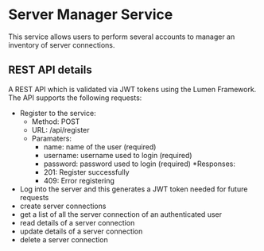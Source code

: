 # Server Manager Service
This service allows users to perform several accounts to manager an inventory of server connections. 

## REST API details
A REST API which is validated via JWT tokens using the Lumen Framework. 
The API supports the following requests:
* Register to the service: 
  * Method: POST
  * URL: /api/register
  * Paramaters:
    * name: name of the user (required)
    * username: username used to login (required)
    * password: password used to login (required)
  *Responses:
    * 201: Register successfully
    * 409: Error registering
* Log into the server and this generates a JWT token needed for future requests
* create server connections
* get a list of all the server connection of an authenticated user
* read details of a server connection
* update details of a server connection
* delete a server connection
